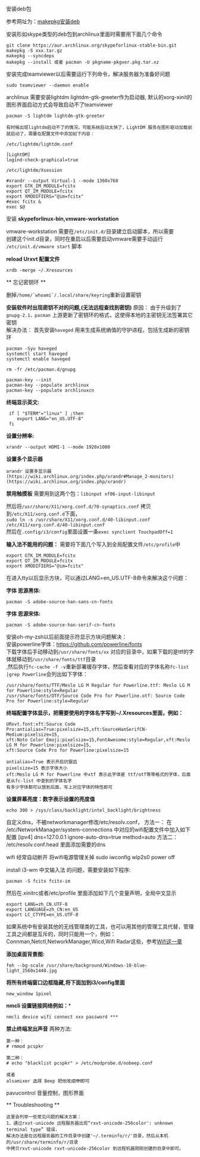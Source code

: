 

安装deb包

参考网址为：[makepkg安装deb](https://wiki.archlinux.org/index.php/makepkg)

安装形如skype类型的deb包到archlinux里面时需要用下面几个命令
```
git clone https://aur.archlinux.org/skypeforlinux-stable-bin.git
makepkg -S xxx.tar.gz
makepkg --syncdeps
makepkg --install 或者 pacman -U pkgname-pkgver.pkg.tar.xz
```
安装完成teamviewer以后需要运行下列命令，解决服务器为准备好问题
```
sudo teamviewer --daemon enable
```
archlinux 需要安装lightdm lightdm-gtk-greeter作为启动器, 默认的xorg-xinit的图形界面启动方式会导致启动不了teamviewer
```
pacman -S lightdm lightdm-gtk-greeter

有时候出现lightdm启动不了的情况，可能系统启动太快了，LightDM 服务在图形驱动加载前就启动了，需要在配置文件中添加如下内容：

/etc/lightdm/lightdm.conf

[LightDM]
logind-check-graphical=true

/etc/lightdm/Xsession

#xrandr --output Virtual-1 --mode 1360x768
export GTK_IM_MODULE=fcitx
export QT_IM_MODULE=fcitx
export XMODIFIERS="@im=fcitx"
#exec fcitx &
exec $@
```

安装 **skypeforlinux-bin,vmware-workstation**

vmware-workstation 需要在```/etc/init.d/```目录建立启动脚本，所以需要  
创建这个init.d目录，同时在重启以后需要启动vmware需要手动运行  
```/etc/init.d/vmware start``` 脚本

**reload Urxvt 配置文件**
```
xrdb -merge ~/.Xresources
```

** 忘记密钥环 **

删掉```/home/`whoami`/.local/share/keyring```重新设置密钥

**安装软件时出现密钥不对的问题,(无法远程查找到密钥)**
原因： 由于升级到了 ```gnupg-2.1，pacman``` 上游更新了密钥环的格式，这使得本地的主密钥无法签署其它密钥  
解决办法： 首先安装```haveged``` 用来生成系统熵值的守护进程，包括生成新的密钥环

```
pacman -Syu haveged
systemctl start haveged
systemctl enable haveged

rm -fr /etc/pacman.d/gnupg

pacman-key --init
pacman-key --populate archlinux
pacman-key --populate archlinuxcn
```
**终端显示英文:**

```
 if [ "$TERM"="linux" ] ;then
    export LANG="en_US.UTF-8" 
 fi                          
```

**设置分辨率:**
```
xrandr --output HDMI-1 --mode 1920x1080
```
**设置多个显示器**
```
arandr 设置多显示器
(https://wiki.archlinux.org/index.php/xrandr#Manage_2-monitors)
(https://wiki.archlinux.org/index.php/xrandr)

```

**禁用触摸板**
需要用到这两个包：```libinput xf86-input-libinput```

然后将```/usr/share/X11/xorg.conf.d/70-synaptics.conf``` 拷贝到```/etc/X11/xorg.conf.d```下面，  
```sudo ln -s /usr/share/X11/xorg.conf.d/40-libinput.conf /etc/X11/xorg.conf.d/40-libinput.conf```  
然后在```.config/i3/config```里面设置一条```exec synclient TouchpadOff=1```  

**输入法不能用的问题：**
需要将下面几个写入到全局配置文件```/etc/profile```中
```
export GTK_IM_MODULE=fcitx
export QT_IM_MODULE=fcitx
export XMODIFIERS="@im=fcitx"
```
在进入tty以后显示方块，可以通过LANG=en_US.UTF-8命令来解决这个问题：

**字体 思源黑体:**
```
pacman -S adobe-source-han-sans-cn-fonts
```
**字体 思源宋体:**
```
pacman -S adobe-source-han-serif-cn-fonts
```

安装oh-my-zsh以后前面提示符显示方块问题解决：  
安装powerline字体：https://github.com/powerline/fonts  
下载字体后手动移动到```/usr/share/fonts/xx``` 对应的目录中，如果下载的是ttf的字体就移动到```/usr/share/fonts/ttf```目录  
,然后执行```fc-cache -f -v```重新部署缓存字体，然后查看对应的字体名称```fc-list |grep Powerline```会列出如下字体：  
```
/usr/share/fonts/TTF/Meslo LG M Regular for Powerline.ttf: Meslo LG M for Powerline:style=Regular
/usr/share/fonts/OTF/Source Code Pro for Powerline.otf: Source Code Pro for Powerline:style=Regular
```
**终端配置字体显示，把需要使用的字体名字写到~/.Xresources里面，例如：**
```
URxvt.font:xft:Source Code Pro:antialias=True:pixelsize=15,xft:SourceHanSerifCN-Medium:pixelsize=15,
xft:Noto Color Emoji:pixelsize=15,FontAwesome:style=Regular,xft:Meslo LG M for Powerline:pixelsize=15,
xft:Source Code Pro for Powerline:pixelsize=15

antialias=True 表示开启抗锯齿
pixelsize=15 表示字体大小
xft:Meslo LG M for Powerline 中xtf 表示此字体是 ttf/otf等等格式的字体，后面是从fc-list 中查到的字体名字
有多少字体都可以放到后面，写上对应字体的特性即可
```
**设置屏幕亮度：数字表示设置的亮度值**
```
echo 300 > /sys/class/backlight/intel_backlight/brightness
```

自定义dns，不被networkmanager修改/etc/resolv.conf，
方法一：
在 /etc/NetworkManager/system-connections 中对应的wifi配置文件中加入如下配置
[ipv4]
dns=127.0.0.1
ignore-auto-dns=true
method=auto
方法二：
/etc/resolv.conf.head 里面添加需要的dns

wifi 经常自动断开
将wifi电源管理关掉
sudo iwconfig wlp2s0 power off

install i3-wm
中文输入法 的问题，需要安装如下程序:
```
pacman -S fcitx fcitx-im 
```
然后在.xinitrc或者/etc/profile 里面添加如下几个变量声明，全局中文显示
```
export LANG=zh_CN.UTF-8
export LANGUAGE=zh_CN:en_US
export LC_CTYPE=en_US.UTF-8
```
如果系统中有安装其他的无线管理类的工具，也可以用其他的管理工具代替，管理工具之间都是互斥的，同时只能用一个，例如：  
Connman,Netctl,NetworkManager,Wicd,Wifi Radar这些，参考[Wifi这一章](https://wiki.archlinux.org/index.php/Wireless_network_configuration_(简体中文)#Realtek)

**添加桌面背景图:**
```
feh --bg-scale /usr/share/background/Windows-10-blue-light_2560x1440.jpg
```

**将所有终端窗口边框隐藏,将下面加到i3/config里面**
```
new_window 1pixel
```

**nmcli 设置链接网络例如：***
```
nmcli device wifi connect xxx password ***
```


**禁止终端发出声音**
两种方法:
```
第一种：
# rmmod pcspkr

第二种：
# echo "blacklist pcspkr" > /etc/modprobe.d/nobeep.conf

或者
alsamixer 选择 Beep 把他改成MM即可

```

pavucontrol 音量控制，图形界面


** Troubleshooting **
```
这里会列举一些常见问题的解决方案：
1、通过rxvt-unicode 远程服务器出现“rxvt-unicode-256color': unknown terminal type” 错误，
解决办法是在远程服务器的工作目录中创建'~/.terminfo/r/'目录，然后从本机的/usr/share/terminfo/r/目录
中拷贝rxvt-unicode rxvt-unicode-256color 到远程机器刚刚创建的目录中即可。

```
